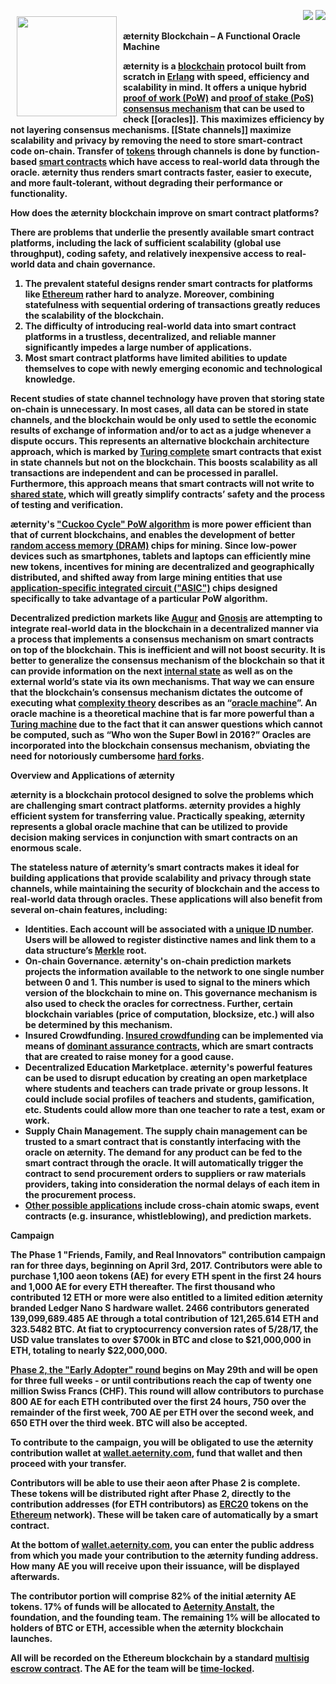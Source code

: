 <a href="http://www.aeternity.com/"><img width="160px" src="https://github.com/aeternity/wiki/blob/master/images/Aeternity-logo.png" align="left" hspace="10" vspace="10"></a>

<p align = right><a target="_blank" href="https://twitter.com/intent/tweet?original_referer=https%3A%2F%2Fabout.twitter.com%2Fresources%2Fbuttons&text=Aeternity:%20scalable%20smart%20contracts%20interfacing%20with%20real%20world%20data&tw_p=tweetbutton&url=http%3A%2F%2Fwww.aeternity.com%2F&via=aetrnty"><img src="http://s30.postimg.org/j2q6ql27h/Tweet.png"></a>
<a target="_blank" href="https://twitter.com/aetrnty"> <img src="https://s24.postimg.org/4xcf9j8xh/Follow-_Twitter.jpg?2"></a>
</p>
<b>æternity Blockchain – A Functional Oracle Machine<p>

æternity is a [blockchain](https://en.wikipedia.org/wiki/Blockchain) protocol built from scratch in [Erlang](https://en.wikipedia.org/wiki/Erlang_(programming_language)) with speed, efficiency and scalability in mind. It offers a unique hybrid [proof of work (PoW)](https://en.wikipedia.org/wiki/Proof-of-work_system) and [proof of stake (PoS)](https://en.wikipedia.org/wiki/Proof-of-stake) [consensus mechanism](https://www.ibm.com/developerworks/cloud/library/cl-blockchain-basics-intro-bluemix-trs/) that can be used to check [[oracles]]. This maximizes efficiency by not layering consensus mechanisms. [[State channels]] maximize scalability and privacy by removing the need to store smart-contract code on-chain. Transfer of [tokens](http://cruiserselite.co.in/downloads/btech/materials/second%20sem/4/e-com/UNIT-3.pdf) through channels is done by function-based [smart contracts](https://en.wikipedia.org/wiki/Smart_contract) which have access to real-world data through the oracle. æternity thus renders smart contracts faster, easier to execute, and more fault-tolerant, without degrading their performance or functionality.<p>

<b>How does the æternity blockchain improve on smart contract platforms?<p>

There are problems that underlie the presently available smart contract platforms, including the lack of sufficient scalability (global use throughput), coding safety, and relatively inexpensive access to real-world data and chain governance.<p>

1. The prevalent stateful designs render smart contracts for platforms like [Ethereum](https://en.wikipedia.org/wiki/Ethereum) rather hard to analyze. Moreover, combining statefulness with sequential ordering of transactions greatly reduces the scalability of the blockchain.
2. The difficulty of introducing real-world data into smart contract platforms in a trustless, decentralized, and reliable manner significantly impedes a large number of applications.
3. Most smart contract platforms have limited abilities to update themselves to cope with newly emerging economic and technological knowledge.<p>

Recent studies of state channel technology have proven that storing state on-chain is unnecessary. In most cases, all data can be stored in state channels, and the blockchain would be only used to settle the economic results of exchange of information and/or to act as a judge whenever a dispute occurs. This represents an alternative blockchain architecture approach, which is marked by [Turing complete](https://en.wikipedia.org/wiki/Turing_completeness) smart contracts that exist in state channels but not on the blockchain. This boosts scalability as all transactions are independent and can be processed in parallel. Furthermore, this approach means that smart contracts will not write to [shared state](http://wiki.c2.com/?SharedStateConcurrency), which will greatly simplify contracts’ safety and the process of testing and verification.<p>

æternity's ["Cuckoo Cycle" PoW algorithm](https://eprint.iacr.org/2014/059.pdf) is more power efficient than that of current blockchains, and enables the development of better [random access memory (DRAM)](https://en.wikipedia.org/wiki/Dynamic_random-access_memory) chips for mining. Since low-power devices such as smartphones, tablets and laptops can efficiently mine new tokens, incentives for mining are decentralized and geographically distributed, and shifted away from large mining entities that use [application-specific integrated circuit ("ASIC")](https://en.wikipedia.org/wiki/Application-specific_integrated_circuit) chips designed specifically to take advantage of a particular PoW algorithm.<p> 

Decentralized prediction markets like [Augur](https://en.wikipedia.org/wiki/Augur_(software)) and [Gnosis](https://en.wikipedia.org/wiki/Gnosis) are attempting to integrate real-world data in the blockchain in a decentralized manner via a process that implements a consensus mechanism on smart contracts on top of the blockchain. This is inefficient and will not boost security. It is better to generalize the consensus mechanism of the blockchain so that it can provide information on the next [internal state](https://www.cs.nmsu.edu/~rth/cs/cs177/map/intstate.html) as well as on the external world’s state via its own mechanisms. That way we can ensure that the blockchain’s consensus mechanism dictates the outcome of executing what [complexity theory](https://en.wikipedia.org/wiki/Computational_complexity_theory) describes as an “[oracle machine](https://en.wikipedia.org/wiki/Oracle_machine)”. An oracle machine is a theoretical machine that is far more powerful than a [Turing machine](https://en.wikipedia.org/wiki/Turing_machine) due to the fact that it can answer questions which cannot be computed, such as “Who won the Super Bowl in 2016?” Oracles are incorporated into the blockchain consensus mechanism, obviating the need for notoriously cumbersome [hard forks](http://www.investopedia.com/terms/h/hard-fork.asp).<p>

<b>Overview and Applications of æternity<p>

æternity is a blockchain protocol designed to solve the problems which are challenging smart contract platforms. æternity provides a highly efficient system for transferring value. Practically speaking, æternity represents a global oracle machine that can be utilized to provide decision making services in conjunction with smart contracts on an enormous scale.<p>

The stateless nature of æternity’s smart contracts makes it ideal for building applications that provide scalability and privacy through state channels, while maintaining the security of blockchain and the access to real-world data through oracles. 
These applications will also benefit from several on-chain features, including:<p>
* Identities. Each account will be associated with a [unique ID number](https://en.wikipedia.org/wiki/Universally_unique_identifier). Users will be allowed to register distinctive names and link them to a data structure’s [Merkle](https://en.wikipedia.org/wiki/Merkle_tree) root.
* On-chain Governance. æternity's on-chain prediction markets projects the information available to the network to one single number between 0 and 1. This number is used to signal to the miners which version of the blockchain to mine on. This governance mechanism is also used to check the oracles for correctness. Further, certain blockchain variables (price of computation, blocksize, etc.) will also be determined by this mechanism.
* Insured Crowdfunding. [Insured crowdfunding](https://en.m.wikipedia.org/wiki/Equity_crowdfunding#Crowdfunding_insurance) can be implemented via means of [dominant assurance contracts](https://en.wikipedia.org/wiki/Assurance_contract#Dominant_assurance_contracts), which are smart contracts that are created to raise money for a good cause.
* Decentralized Education Marketplace. æternity's powerful features can be used to disrupt education by creating an open marketplace where students and teachers can trade private or group lessons. It could include social profiles of teachers and students, gamification, etc. Students could allow more than one teacher to rate a test, exam or work.
* Supply Chain Management. The supply chain management can be trusted to a smart contract that is constantly interfacing with the oracle on æternity. The demand for any product can be fed to the smart contract through the oracle. It will automatically trigger the contract to send procurement orders to suppliers or raw materials providers, taking into consideration the normal delays of each item in the procurement process.
* [Other possible applications](https://github.com/aeternity/wiki/wiki/Idea-Box#decentralized-education-marketplace-on-%C3%A6ternity) include cross-chain atomic swaps, event contracts (e.g. insurance, whistleblowing), and prediction markets. 

<b>Campaign<p>

The Phase 1 "Friends, Family, and Real Innovators" contribution campaign ran for three days, beginning on April 3rd, 2017. Contributors were able to purchase 1,100 aeon tokens (AE) for every ETH spent in the first 24 hours and 1,000 AE for every ETH thereafter. The first thousand who contributed 12 ETH or more were also entitled to a limited edition æternity branded Ledger Nano S hardware wallet. 2466 contributors generated 139,099,689.485 AE through a total contribution of 121,265.614 ETH and 323.5482 BTC. At fiat to cryptocurrency conversion rates of 5/28/17, the USD value translates to over $700k in BTC and close to $21,000,000 in ETH, totaling to nearly $22,000,000.

[Phase 2, the "Early Adopter" round](https://wallet.aeternity.com/) begins on May 29th and will be open for three full weeks - or until contributions reach the cap of twenty one million Swiss Francs (CHF). This round will allow contributors to purchase 800 AE for each ETH contributed over the first 24 hours, 750 over the remainder of the first week, 700 AE per ETH over the second week, and 650 ETH over the third week. BTC will also be accepted.

To contribute to the campaign, you will be obligated to use the æternity contribution wallet at [wallet.aeternity.com](https://wallet.aeternity.com/), fund that wallet and then proceed with your transfer.

Contributors will be able to use their aeon after Phase 2 is complete. These tokens will be distributed right after Phase 2, directly to the contribution addresses (for ETH contributors) as [ERC20](https://theethereum.wiki/w/index.php/ERC20_Token_Standard) tokens on the [Ethereum](https://en.wikipedia.org/wiki/Ethereum) network). These will be taken care of automatically by a smart contract.

At the bottom of [wallet.aeternity.com](https://wallet.aeternity.com/), you can enter the public address from which you made your contribution to the æternity funding address.  How many AE you will receive upon their issuance, will be displayed afterwards.

The contributor portion will comprise 82% of the initial æternity AE tokens. 17% of funds will be allocated to [Aeternity Anstalt](http://kundmachungen.li/AktuellsteNeugr%C3%BCndungen/Details?nr=FL00025283581&Firma=AETERNITY+ANSTALT&ort=Triesen&datum=11.11.2016), the foundation, and the founding team. The remaining 1% will be allocated to holders of BTC or ETH, accessible when the æternity blockchain launches. 

All will be recorded on the Ethereum blockchain by a standard [multisig escrow contract](https://en.wikipedia.org/wiki/Multisignature). The AE for the team will be [time-locked](https://www.ethereum.org/dao#time-locked-multisig).